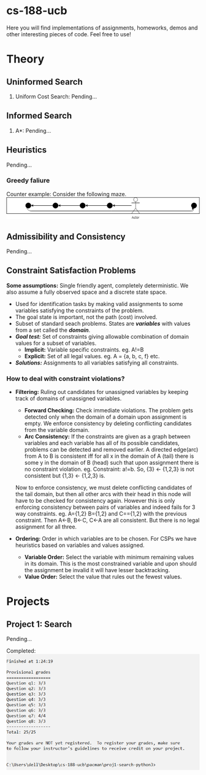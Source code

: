 # cs-188-ucb
Here you will find implementations of assignments, homeworks, demos and other interesting pieces of code. Feel free to use!
# Theory
## Uninformed Search
1. Uniform Cost Search: Pending...
## Informed Search
1. A*: Pending...
## Heuristics
Pending...
### Greedy faliure
Counter example: Consider the following maze.![alt text](https://github.com/divyam02/cs-188-ucb/blob/master/screenshots/greedy_search_counter_example.png)
## Admissibility and Consistency
Pending...
## Constraint Satisfaction Problems
**Some assumptions:** Single friendly agent, completely deterministic. We also assume a fully observed space and a discrete state space.
* Used for identification tasks by making valid assignments to some variables satisfying the constraints of the problem.
* The goal state is important, not the path (cost) involved.
* Subset of standard seach problems. States are ***variables*** with values from a set called the ***domain***.
* ***Goal test:*** Set of constraints giving allowable combination of domain values for a subset of variables. 
  * **Implicit:** Variable specific constraints. eg. A!=B
  * **Explicit:** Set of all legal values. eg. A = {a, b, c, f} etc.
* ***Solutions:*** Assignments to all variables satisfying all constraints.
### How to deal with constraint violations?
* **Filtering:** Ruling out candidates for unassigned variables by keeping track of domains of unassigned variables.
  * **Forward Checking:** Check immediate violations. The problem gets detected only when the domain of a domain upon assignment is empty. We enforce consistency by deleting conflicting candidates from the variable domain.
  * **Arc Consistency:** If the constraints are given as a graph between variables and each variable has all of its possible candidates, problems can be detected and removed earlier. A directed edge(arc) from A to B is consistent iff for all x in the domain of A (tail) there is some y in the domain of B (head) such that upon assignment there is no constraint violation.
  eg. Constraint: a!=b. So, {3} <- {1,2,3} is not consistent but {1,3} <- {1,2,3} is. 
  
  Now to enforce consistency, we must delete conflicting candidates of the tail domain, but then all other arcs with their head in this node will have to be checked for consistency again. However this is only enforcing consistency between pairs of variables and indeed fails for 3 way constraints. eg. A={1,2} B={1,2} and C=={1,2} with the previous constraint. Then A<-B, B<-C, C<-A are all consistent. But there is no legal assignment for all three.
* **Ordering:** Order in which variables are to be chosen. For CSPs we have heuristics based on variables and values assigned.
  * **Variable Order:** Select the variable with minimum remaining values in its domain. This is the most constrained variable and upon should the assignment be invalid it will have lesser backtracking.
  * **Value Order:** Select the value that rules out the fewest values.
## 

# Projects
## Project 1: Search
Pending...

Completed: ![alt text](https://github.com/divyam02/cs-188-ucb/blob/master/screenshots/project_1.png)
